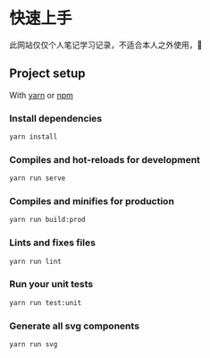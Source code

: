 # 快速上手

此网站仅仅个人笔记学习记录，不适合本人之外使用，🙅‍

## Project setup

With [yarn](https://yarnpkg.com/lang/en/) or [npm](https://www.npmjs.com/get-npm)

### Install dependencies

```html
yarn install
```

### Compiles and hot-reloads for development

```html
yarn run serve
```

### Compiles and minifies for production

```html
yarn run build:prod
```

### Lints and fixes files

```html
yarn run lint
```

### Run your unit tests

```html
yarn run test:unit
```

### Generate all svg components

```html
yarn run svg
```